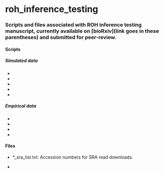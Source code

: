 # roh_inference_testing

### Scripts and files associated with ROH inference testing manuscript, currently available on [bioRxiv](link goes in these parentheses) and submitted for peer-review.

#### Scripts
##### Simulated data
* 

* 

* 

* 

* 

##### Empirical data
* 

* 

* 

* 


#### Files
* \*_sra_list.txt: Accession numbers for SRA read downloads.

* 

